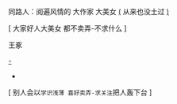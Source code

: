 
同路人：阅遍风情的 大作家 大美女 [(](http://w/#胸大有脑) 从来也没土过 [)](http://w/#休闲时光里，表现得啥都不缺：啥都不要，不可怜-啥都不要所以拒绝可怜)

[ 大家好人大美女 都不卖弄-不求什么 [\]](https://www.zhihu.com/question/53223800#要么不亮相,要么大大方方亮相)

王豖

[-](https://www.v2ex.com/notes/28543)

-



[ 别人会以`学识浅薄 喜好卖弄-求关注`把人轰下台 [\]](https://twitter.com/ItsLifeFact/status/873893831275630594#look-like-an-idiot-trying-to-get-your-attention##最好的是,我没有很费劲的去争取眼光而大家都自愿看我ORRRRR我根本自愿躲避别人眼光而别人也正好没有看我)


